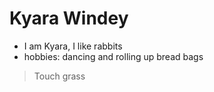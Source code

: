 # Kyara Windey

* I am Kyara, I like rabbits
* hobbies: dancing and rolling up bread bags

> Touch grass
